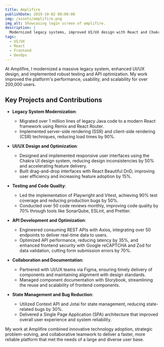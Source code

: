 ```yaml
---
title: Amplifire
publishDate: 2019-10-02 00:00:00
img: /assets/amplifire.png
img_alt: Showcasing login screen of amplifire.
description: |
  Modernized legacy systems, improved UI/UX design with React and Chakra UI, and implemented test-driven development while optimizing API performance and frontend security for 200,000+ users.
tags:
  - UI/UX
  - React
  - Frontend
  - DevOps
---
```

At Amplifire, I modernized a massive legacy system, enhanced UI/UX design, and implemented robust testing and API optimization. My work improved the platform's performance, usability, and scalability for over 200,000 users.

## Key Projects and Contributions

- **Legacy System Modernization**:
    - Migrated over 1 million lines of legacy Java code to a modern React framework using Remix and React Router.
    - Implemented server-side rendering (SSR) and client-side rendering (CSR) techniques, reducing load times by 90%.

- **UI/UX Design and Optimization**:
    - Designed and implemented responsive user interfaces using the Chakra UI design system, reducing design inconsistencies by 50% and accelerating feature delivery.
    - Built drag-and-drop interfaces with React Beautiful DnD, improving user efficiency and increasing feature adoption by 15%.

- **Testing and Code Quality**:
    - Led the implementation of Playwright and Vitest, achieving 90% test coverage and reducing production bugs by 50%.
    - Conducted over 50 code reviews monthly, improving code quality by 70% through tools like SonarQube, ESLint, and Prettier.

- **API Development and Optimization**:
    - Engineered consuming REST APIs with Axios, integrating over 50 endpoints to deliver real-time data to users.
    - Optimized API performance, reducing latency by 35%, and enhanced frontend security with Google reCAPTCHA and Zod for data validation, cutting form submission errors by 70%.

- **Collaboration and Documentation**:
    - Partnered with UI/UX teams via Figma, ensuring timely delivery of components and maintaining alignment with design standards.
    - Managed component documentation with Storybook, streamlining the reuse and scalability of frontend components.

- **State Management and Bug Reduction**:
    - Utilized Context API and Jotai for state management, reducing state-related bugs by 30%.
    - Delivered a Single Page Application (SPA) architecture that improved overall user experience and system reliability.

My work at Amplifire combined innovative technology adoption, strategic problem-solving, and collaborative teamwork to deliver a faster, more reliable platform that met the needs of a large and diverse user base.
